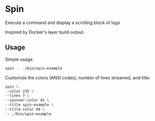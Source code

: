# Spin

Execute a command and display a scrolling block of logs

Inspired by Docker's layer build output.

## Usage

Simple usage:

```bash
spin -- ./bin/spin-example
```

Customize the colors (ANSI codes), number of lines streamed, and title:

```bash
spin \
--color 235 \
--lines 7 \
--spinner-color 41 \
--title spin-example \
--title-color 99 \
-- ./bin/spin-example
```
